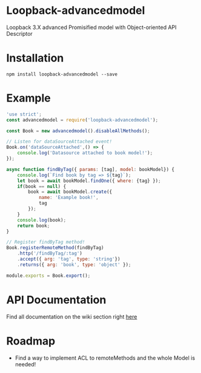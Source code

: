 # Loopback-advancedmodel
Loopback 3.X advanced Promisified model with Object-oriented API Descriptor

# Installation 

```
npm install loopback-advancedmodel --save
``` 

# Example 

```js
'use strict';
const advancedmodel = require('loopback-advancedmodel');

const Book = new advancedmodel().disableAllMethods();

// Listen for dataSourceAttached event!
Book.on('dataSourceAttached',() => {
    console.log('Datasource attached to book model!');
});

async function findByTag({ params: [tag], model: bookModel}) {
    console.log(`Find book by tag => ${tag}`);
    let book = await bookModel.findOne({ where: {tag} });
    if(book == null) {
        book = await bookModel.create({
            name: 'Example book!',
            tag
        });
    }
    console.log(book);
    return book;
}

// Register findByTag method!
Book.registerRemoteMethod(findByTag)
    .http('/findByTag/:tag')
    .accept({ arg: 'tag', type: 'string'})
    .returns({ arg: 'book', type: 'object' });

module.exports = Book.export();
``` 

# API Documentation

Find all documentation on the wiki section right [here](https://github.com/fraxken/loopback-advancedmodel/wiki)

# Roadmap 

- Find a way to implement ACL to remoteMethods and the whole Model is needed!